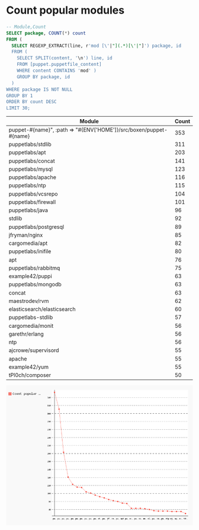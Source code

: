 # Count popular modules

```sql
-- Module,Count
SELECT package, COUNT(*) count
FROM (
  SELECT REGEXP_EXTRACT(line, r'mod [\'|"](.*)[\'|"]') package, id
  FROM (
    SELECT SPLIT(content, '\n') line, id
    FROM [puppet.puppetfile_content]
    WHERE content CONTAINS 'mod' )
    GROUP BY package, id
  )
WHERE package IS NOT NULL
GROUP BY 1
ORDER BY count DESC
LIMIT 30;

```

| Module                                                             | Count |
|--------------------------------------------------------------------|-------|
| puppet-#{name}", :path => "#{ENV['HOME']}/src/boxen/puppet-#{name} | 353   |
| puppetlabs/stdlib                                                  | 311   |
| puppetlabs/apt                                                     | 203   |
| puppetlabs/concat                                                  | 141   |
| puppetlabs/mysql                                                   | 123   |
| puppetlabs/apache                                                  | 116   |
| puppetlabs/ntp                                                     | 115   |
| puppetlabs/vcsrepo                                                 | 104   |
| puppetlabs/firewall                                                | 101   |
| puppetlabs/java                                                    | 96    |
| stdlib                                                             | 92    |
| puppetlabs/postgresql                                              | 89    |
| jfryman/nginx                                                      | 85    |
| cargomedia/apt                                                     | 82    |
| puppetlabs/inifile                                                 | 80    |
| apt                                                                | 76    |
| puppetlabs/rabbitmq                                                | 75    |
| example42/puppi                                                    | 63    |
| puppetlabs/mongodb                                                 | 63    |
| concat                                                             | 63    |
| maestrodev/rvm                                                     | 62    |
| elasticsearch/elasticsearch                                        | 60    |
| puppetlabs-stdlib                                                  | 57    |
| cargomedia/monit                                                   | 56    |
| garethr/erlang                                                     | 56    |
| ntp                                                                | 56    |
| ajcrowe/supervisord                                                | 55    |
| apache                                                             | 55    |
| example42/yum                                                      | 55    |
| tPl0ch/composer                                                    | 50    |

![Count popular modules](assets/count-popular-modules.png)